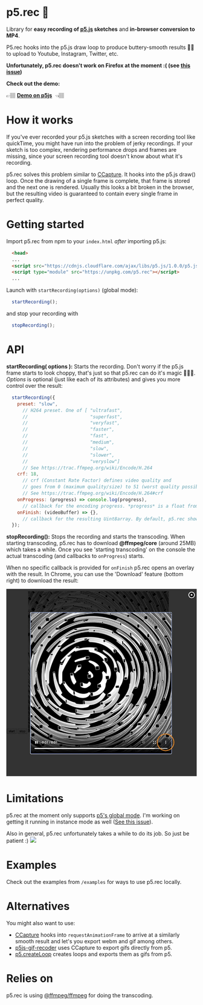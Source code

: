 # p5.rec 🍿

Library for **easy recording of [p5.js](https://p5js.org) sketches** and **in-browser conversion to MP4**.

P5.rec hooks into the p5.js draw loop to produce buttery-smooth results 🧈🎉 to upload to Youtube, Instagram, Twitter, etc.

**Unfortunately, **p5.rec** doesn't work on Firefox at the moment :( (see [this issue](https://github.com/dominikus/p5.rec/issues/2))**

**Check out the demo:**

👉🏽
[**Demo on p5js**](https://editor.p5js.org/dominikus/sketches/jFmtnsKSe)
&nbsp;👈🏽

# How it works

If you've ever recorded your p5.js sketches with a screen recording tool like quickTime, you might have run into the problem of jerky recordings. If your sketch is too complex, rendering performance drops and frames are missing, since your screen recording tool doesn't know about what it's recording.

p5.rec solves this problem similar to [CCapture](https://github.com/spite/ccapture.js/). It hooks into the p5.js draw() loop. Once the drawing of a single frame is complete, that frame is stored and the next one is rendered. Usually this looks a bit broken in the browser, but the resulting video is guaranteed to contain every single frame in perfect quality.

# Getting started

Import p5.rec from npm to your ```index.html``` *after* importing p5.js:
```html
  <head>
  ...
  <script src="https://cdnjs.cloudflare.com/ajax/libs/p5.js/1.0.0/p5.js"></script>
  <script type="module" src="https://unpkg.com/p5.rec"></script>
  ...
```

Launch with ```startRecording(options)``` (global mode):
```javascript
  startRecording();
```

and stop your recording with
```javascript
  stopRecording();
```

# API

**startRecording( options ):**
Starts the recording. Don't worry if the p5.js frame starts to look choppy, that's just so that p5.rec can do it's magic 🧙🏼‍♀️. *Options* is optional (just like each of its attributes) and gives you more control over the result:
```javascript
  startRecording({
    preset: "slow",
      // H264 preset. One of [ "ultrafast",
      //                       "superfast",
      //                       "veryfast",
      //                       "faster",
      //                       "fast",
      //                       "medium",
      //                       "slow",
      //                       "slower",
      //                       "veryslow"]
      // See https://trac.ffmpeg.org/wiki/Encode/H.264
    crf: 18,
      // crf (Constant Rate Factor) defines video quality and
      // goes from 0 (maximum quality/size) to 51 (worst quality possible)
      // See https://trac.ffmpeg.org/wiki/Encode/H.264#crf
    onProgress: (progress) => console.log(progress),
      // callback for the encoding progress. *progress* is a float from 0 to 1.
    onFinish: (videoBuffer) => {},
      // callback for the resulting Uint8array. By default, p5.rec shows an overlay for checking and downloading the result.
  });
```

**stopRecording():**
Stops the recording and starts the transcoding. When starting transcoding, p5.rec has to download **@ffmpeg/core** (around 25MB) which takes a while. Once you see 'starting transcoding' on the console the actual transcoding (and callbacks to `onProgress`) starts.

When no specific callback is provided for ```onFinish``` p5.rec opens an overlay with the result. In Chrome, you can use the 'Download' feature (bottom right) to download the result:

![How to download from the overlay](overlay.jpg)

# Limitations

p5.rec at the moment only supports [p5's global mode](https://github.com/processing/p5.js/wiki/Global-and-instance-mode). I'm working on getting it running in instance mode as well ([See this issue](https://github.com/dominikus/p5.rec/issues/1)).

Also in general, p5.rec unfortunately takes a while to do its job. So just be patient :)
![](http://cdn.lowgif.com/full/87e2ecff8fa3a329-computer-dog-gifs-find-share-on-giphy.gif)

# Examples

Check out the examples from ```/examples``` for ways to use p5.rec locally.

# Alternatives
You might also want to use:
* [CCapture](https://github.com/spite/ccapture.js/) hooks into `requestAnimationFrame` to arrive at a similarly smooth result and let's you export webm and gif among others.
* [p5js-gif-recoder](https://github.com/datramt/p5js-gif-recorder) uses CCapture to export gifs directly from p5. 
* [p5.createLoop](https://github.com/mrchantey/p5.createLoop) creates loops and exports them as gifs from p5.

# Relies on
p5.rec is using [@ffmpeg/ffmpeg](https://www.npmjs.com/package/@ffmpeg/ffmpeg) for doing the transcoding.
